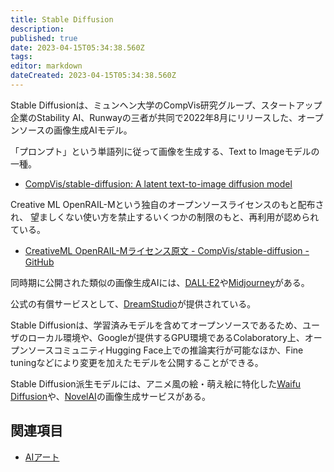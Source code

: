 ```yaml
---
title: Stable Diffusion
description: 
published: true
date: 2023-04-15T05:34:38.560Z
tags: 
editor: markdown
dateCreated: 2023-04-15T05:34:38.560Z
---
```


Stable Diffusionは、ミュンヘン大学のCompVis研究グループ、スタートアップ企業のStability AI、Runwayの三者が共同で2022年8月にリリースした、オープンソースの画像生成AIモデル。

「プロンプト」という単語列に従って画像を生成する、Text to Imageモデルの一種。

- [CompVis/stable-diffusion: A latent text-to-image diffusion model](https://github.com/CompVis/stable-diffusion/tree/21f890f9da3cfbeaba8e2ac3c425ee9e998d5229#stable-diffusion-v1)

Creative ML OpenRAIL-Mという独自のオープンソースライセンスのもと配布され、
望ましくない使い方を禁止するいくつかの制限のもと、再利用が認められている。

- [CreativeML OpenRAIL-Mライセンス原文 - CompVis/stable-diffusion - GitHub](https://github.com/CompVis/stable-diffusion/blob/21f890f9da3cfbeaba8e2ac3c425ee9e998d5229/LICENSE)

同時期に公開された類似の画像生成AIには、[DALL·E2](/dall_e2)や[Midjourney](/midjourney)がある。

公式の有償サービスとして、[DreamStudio](/dream_studio)が提供されている。

Stable Diffusionは、学習済みモデルを含めてオープンソースであるため、ユーザのローカル環境や、Googleが提供するGPU環境であるColaboratory上、オープンソースコミュニティHugging Face上での推論実行が可能なほか、Fine tuningなどにより変更を加えたモデルを公開することができる。

Stable Diffusion派生モデルには、アニメ風の絵・萌え絵に特化した[Waifu Diffusion](/waifu_diffusion)や、[NovelAI](/novelai)の画像生成サービスがある。

## 関連項目

- [AIアート](/aiart)
